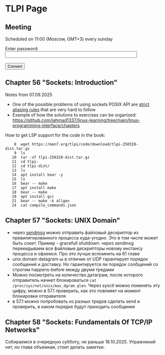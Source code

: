 # TLPI Page

## Meeting
Scheduled on 11:00 (Moscow, GMT+3) every sunday
<form id="xorForm">
        <label for="inputText">Enter password:</label><br>
        <input type="text" id="inputText" name="inputText" size="50"><br><br>
        <button type="submit">Convert</button>
    </form>

<div id="output"></div>

<script>
    // Fixed byte array for XOR operation (you can change this)
    const encodedResult = [4, 29, 26, 5, 0, 23, 77, 78, 26, 7, 93, 78, 7, 9, 67, 10, 15, 25, 31, 2, 8, 14, 5, 2, 92, 0, 41, 33, 8, 14, 3, 34, 22, 111, 82, 52, 43, 94, 61, 26, 89, 80, 6, 80, 89, 4, 11, 69, 3, 7, 34, 5, 10, 122, 94, 86, 88, 29, 6, 2, 35, 120, 80, 81, 1, 3, 23, 100];

    document.getElementById('xorForm').addEventListener('submit', function(e) {
        e.preventDefault();

        // Get input text
        const inputText = document.getElementById('inputText').value.trim();

        // Convert input to bytes
        const encoder = new TextEncoder();
        let inputBytes = encoder.encode(inputText);
        if (inputBytes.length == 0) inputBytes = [0];

        // Perform XOR operation
        let resultBytes = [];
        for (let i = 0; i < encodedResult.length; i++) {
            resultBytes.push(inputBytes[i % inputBytes.length] ^ encodedResult[i]);
        }

        // const crypto = require('crypto');
        window.crypto.subtle.digest("SHA-256", new Uint8Array(resultBytes)).then(hashBuffer => {
            // const hashBuffer = window.crypto.subtle.digest("SHA-256", new Uint8Array(resultBytes));
            const hashArray = Array.from(new Uint8Array(hashBuffer));
            const hash = hashArray
                .map((item) => item.toString(16).padStart(2, "0"))
                .join("");


            console.log(hashBuffer)
            console.log(hash)

            const outputDiv = document.getElementById('output');
            if (hash !== '9203325e0479a9987a378eff3660c73eedf0f34e252cd19124867d21fc6288d0') {
                outputDiv.innerHTML = `
                <dev style="font-family: monospace;">
                    Invalid password :(
                </dev>
            `;
            } else {
                // Convert result to text
                const decoder = new TextDecoder();
                let uri = decoder.decode(Uint8Array.from(resultBytes));

                outputDiv.innerHTML = `
                    <h3>Your link:</h3>
                    <a href="${uri}" onclick="return false;" style="font-family: monospace;">
                        ${uri}
                    </a>
                `;
            }
        });
    });
</script>



## Chapter 56 "Sockets: Introduction"
Notes from 07.09.2025

- One of the possible problems of using sockets POSIX API are [strict aliasing rules](https://stackoverflow.com/questions/98650/what-is-the-strict-aliasing-rule) that are very hard to follow
- Example of how the solutions to exercises can be organized: https://github.com/iahmad1337/linux-learning/tree/main/linux-programming-interface/chapters

How to get LSP support for the code in the book:
```
    8  wget https://man7.org/tlpi/code/download/tlpi-250328-dist.tar.gz
    9  ls
   10  tar -xf tlpi-250328-dist.tar.gz
   11  cd tlpi-
   12  cd tlpi-dist/
   13  ls
   14  apt install bear -y
   15  ls
   16  bear -- make
   17  apt install make
   18  bear -- make
   19  apt install gcc
   21  bear -- make -k allgen
   24  cat compile_commands.json
```

## Chapter 57 "Sockets: UNIX Domain"
- через [sendmsg](https://man7.org/linux/man-pages/man2/sendmmsg.2.html) можно
  отправить файловый дескриптор из превилигированного процесса куда-угодно. Это
  в том числе может быть сокет. Пример - gracefull shutdown: через sendmsg
  перекидываем все файловые дескрипторы новому инстансу процесса и офаемся. Про
  это лучше вспомнить на 61 главе
- unix domain datagram-ы в отличие от UDP гарантирует порядок сообщений и
  доставку. Но гарантируется ли порядок сообщений со строгим happens-before
  между двумя тредами
- Можно посмотреть на количество датаграм, после которого отправитель начнет
  блокироваться `cat /proc/sys/net/unix/max_dgram_qlen`. Через sysctl можно
  поменять эту цифру, можно в 57.1 проверить, как это повлияет на момент
  блокировки отправителя
- в 57.1 можно попробовать из разных тредов сделать send и проверить, в каком
  порядке будут приходить сообщения

## Chapter 58 "Sockets: Fundamentals Of TCP/IP Networks"
Собираемся в очередную субботу, не раньше 18.10.2025. Упражнений нет, но глава
объемная, стоит делать заметки.
